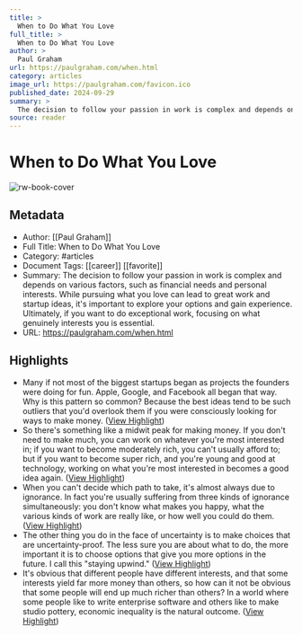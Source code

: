 ```yaml
---
title: >
  When to Do What You Love
full_title: >
  When to Do What You Love
author: >
  Paul Graham
url: https://paulgraham.com/when.html
category: articles
image_url: https://paulgraham.com/favicon.ico
published_date: 2024-09-29
summary: >
  The decision to follow your passion in work is complex and depends on various factors, such as financial needs and personal interests. While pursuing what you love can lead to great work and startup ideas, it's important to explore your options and gain experience. Ultimately, if you want to do exceptional work, focusing on what genuinely interests you is essential.
source: reader
---
```

# When to Do What You Love

![rw-book-cover](https://paulgraham.com/favicon.ico)

## Metadata
- Author: [[Paul Graham]]
- Full Title: When to Do What You Love
- Category: #articles
- Document Tags: [[career]] [[favorite]] 
- Summary: The decision to follow your passion in work is complex and depends on various factors, such as financial needs and personal interests. While pursuing what you love can lead to great work and startup ideas, it's important to explore your options and gain experience. Ultimately, if you want to do exceptional work, focusing on what genuinely interests you is essential.
- URL: https://paulgraham.com/when.html

## Highlights
- Many if not most of the biggest startups began as projects the founders were doing for fun. Apple, Google, and Facebook all began that way. Why is this pattern so common? Because the best ideas tend to be such outliers that you'd overlook them if you were consciously looking for ways to make money. ([View Highlight](https://read.readwise.io/read/01jaa657bzb4ea2ga5mbebtp0z))
- So there's something like a midwit peak for making money. If you don't need to make much, you can work on whatever you're most interested in; if you want to become moderately rich, you can't usually afford to; but if you want to become super rich, and you're young and good at technology, working on what you're most interested in becomes a good idea again. ([View Highlight](https://read.readwise.io/read/01jaa65rkafb0td0n7vrrnjdwv))
- When you can't decide which path to take, it's almost always due to ignorance. In fact you're usually suffering from three kinds of ignorance simultaneously: you don't know what makes you happy, what the various kinds of work are really like, or how well you could do them. ([View Highlight](https://read.readwise.io/read/01jaa66zvgnwy4zdj2yfrm7tvv))
- The other thing you do in the face of uncertainty is to make choices that are uncertainty-proof. The less sure you are about what to do, the more important it is to choose options that give you more options in the future. I call this "staying upwind." ([View Highlight](https://read.readwise.io/read/01jaa6naw4vf97v7h6m7q8jp8y))
- It's obvious that different people have different interests, and that some interests yield far more money than others, so how can it not be obvious that some people will end up much richer than others? In a world where some people like to write enterprise software and others like to make studio pottery, economic inequality is the natural outcome. ([View Highlight](https://read.readwise.io/read/01jaa6pmvp9g7b6a8s53wgntzk))


